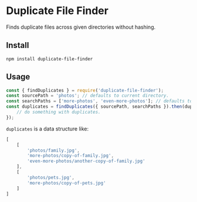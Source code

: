 # Duplicate File Finder

Finds duplicate files across given directories without hashing.

## Install

```
npm install duplicate-file-finder
```

## Usage

```js
const { findDuplicates } = require('duplicate-file-finder');
const sourcePath = 'photos'; // defaults to current directory.
const searchPaths = ['more-photos', 'even-more-photos']; // defaults to empty.
const duplicates = findDuplicates({ sourcePath, searchPaths }).then(duplicates => {
    // do something with duplicates.
});
```

`duplicates` is a data structure like:

```js
[
    [
        'photos/family.jpg',
        'more-photos/copy-of-family.jpg',
        'even-more-photos/another-copy-of-family.jpg'
    ],
    [
        'photos/pets.jpg',
        'more-photos/copy-of-pets.jpg'
    ]
]
```
